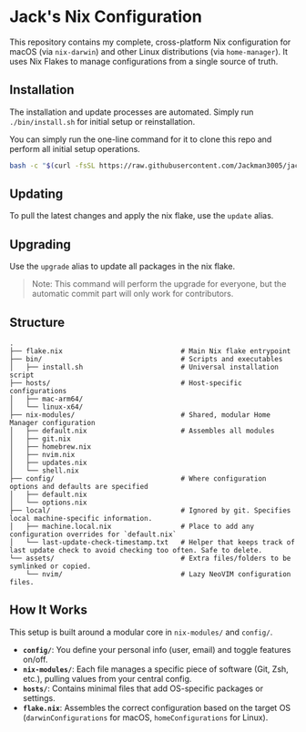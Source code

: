 # Jack's Nix Configuration

This repository contains my complete, cross-platform Nix configuration for macOS (via `nix-darwin`) and other Linux distributions (via `home-manager`). It uses Nix Flakes to manage configurations from a single source of truth.

## Installation

The installation and update processes are automated. Simply run `./bin/install.sh` for initial setup or reinstallation.

You can simply run the one-line command for it to clone this repo and perform all initial setup operations.
```bash
bash -c "$(curl -fsSL https://raw.githubusercontent.com/Jackman3005/jacks-nix/latest/bin/install.sh)"
```

## Updating
To pull the latest changes and apply the nix flake, use the `update` alias.

## Upgrading
Use the `upgrade` alias to update all packages in the nix flake.

> Note: This command will perform the upgrade for everyone, but the automatic commit part will only work for contributors.

## Structure
```
.
├── flake.nix                             # Main Nix flake entrypoint
├── bin/                                  # Scripts and executables
│   ├── install.sh                        # Universal installation script
├── hosts/                                # Host-specific configurations
│   ├── mac-arm64/
│   └── linux-x64/
├── nix-modules/                          # Shared, modular Home Manager configuration
│   ├── default.nix                       # Assembles all modules
│   ├── git.nix
│   ├── homebrew.nix
│   ├── nvim.nix
│   ├── updates.nix
│   └── shell.nix
├── config/                               # Where configuration options and defaults are specified
│   ├── default.nix
│   └── options.nix
├── local/                                # Ignored by git. Specifies local machine-specific information.
│   ├── machine.local.nix                 # Place to add any configuration overrides for `default.nix`
│   └── last-update-check-timestamp.txt   # Helper that keeps track of last update check to avoid checking too often. Safe to delete.
└── assets/                               # Extra files/folders to be symlinked or copied.
    └── nvim/                             # Lazy NeoVIM configuration files.
```

## How It Works

This setup is built around a modular core in `nix-modules/` and `config/`.

- **`config/`**: You define your personal info (user, email) and toggle features on/off.
- **`nix-modules/`**: Each file manages a specific piece of software (Git, Zsh, etc.), pulling values from your central config.
- **`hosts/`**: Contains minimal files that add OS-specific packages or settings.
- **`flake.nix`**: Assembles the correct configuration based on the target OS (`darwinConfigurations` for macOS, `homeConfigurations` for Linux).
